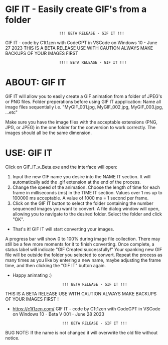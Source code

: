 # GIF IT - Easily create GIF's from a folder

                            !!! BETA RELEASE - GIF IT !!!

GIF IT - code by C1t1zen with CodeGPT in VSCode on Windows 10 - June 27 2023
THIS IS A BETA RELEASE USE WITH CAUTION ALWAYS MAKE BACKUPS OF YOUR IMAGES FIRST 

                            !!!! BETA RELEASE - GIF IT !!!	

# ABOUT: GIF IT

GIF IT will allow you to easily create a GIF animation from a folder of JPEG's or PNG files.
Folder preperations before using GIF IT appplication:
Name all image files sequentially i.e. "MyGIF_001.jpg, MyGIF_002.jpg, MyGIF_003.jpg, ...etc" 

Make sure you have the image files with the acceptable extensions (PNG, JPG, or JPEG) in the one folder for the conversion to work correctly. 
The images should all be the same dimension.

                                              
# USE: GIF IT

Click on GIF_IT_v_Beta.exe and the interface will open:
1. Input the new GIF name you desire into the NAME IT section. It will automatically add the .gif extension at the end of the process.
2. Change the speed of the animation. Choose the length of time for each frame in milliseconds (ms) in the TIME IT section. Values over 1 ms up to 100000 ms acceptable. A value of 1000 ms = 1 second per frame.  
3. Click on the GIF IT button to select the folder containing the number sequenced images you want to convert. A file dialog window will open, allowing you to navigate to the desired folder. Select the folder and click "OK". 

- That's it! GIF IT will start converting your images.

A progress bar will show 0 to 100% during image file collection. There may still be a few more moments for it to finish converting. 
Once complete, a status label will indicate "GIF Created successfully!" 
Your spanking new GIF file will be outside the folder you selected to convert.
Repeat the process as many times as you like by entering a new name, maybe adjusting the frame time, and then clicking the "GIF IT" button again. 

- Happy animating :)


                            !!! BETA RELEASE - GIF IT !!!

THIS IS A BETA RELEASE USE WITH CAUTION ALWAYS MAKE BACKUPS OF YOUR IMAGES FIRST !
- https://c1t1zen.com/
GIF IT - code by C1t1zen with CodeGPT in VSCode on Windows 10 - Beta V 001 - June 28 2023

                            !!! BETA RELEASE - GIF IT !!!

BUG NOTE: If the name is not changed it will overwrite the old file without notice.
